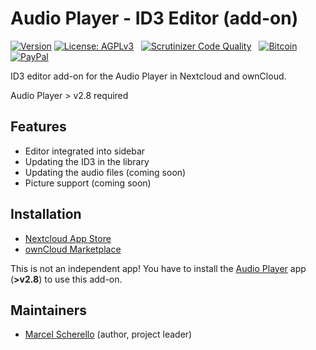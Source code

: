 # Audio Player - ID3 Editor (add-on)

[![Version](https://img.shields.io/github/release/rello/audioplayer_editor.svg)](https://github.com/rello/audioplayer_editor/blob/master/CHANGELOG.md)&#160;[![License: AGPLv3](https://img.shields.io/badge/license-AGPLv3-blue.svg)](http://www.gnu.org/licenses/agpl-3.0)&#160;&#160;&#160;[![Scrutinizer Code Quality](https://scrutinizer-ci.com/g/rello/audioplayer_editor/badges/quality-score.png?b=master)](https://scrutinizer-ci.com/g/rello/audioplayer_editor/?branch=master)&#160;&#160;&#160;[![Bitcoin](https://img.shields.io/badge/donate-Bitcoin-blue.svg)](https://github.com/rello/audioplayer/wiki/donate)&#160;[![PayPal](https://img.shields.io/badge/donate-PayPal-blue.svg)](https://github.com/rello/audioplayer/wiki/donate)

ID3 editor add-on for the Audio Player in Nextcloud and ownCloud.

Audio Player > v2.8 required

## Features
- Editor integrated into sidebar
- Updating the ID3 in the library
- Updating the audio files (coming soon)
- Picture support (coming soon)

## Installation
- [Nextcloud App Store](https://apps.nextcloud.com/apps/audioplayer_editor)
- [ownCloud Marketplace](https://marketplace.owncloud.com/apps/audioplayer_editor)

This is not an independent app! 
You have to install the [Audio Player](https://github.com/rello/audioplayer "Audio Player for Nextcloud and ownCloud") app (**>v2.8**) to use this add-on.

## Maintainers
- [Marcel Scherello](https://github.com/rello) (author, project leader)
